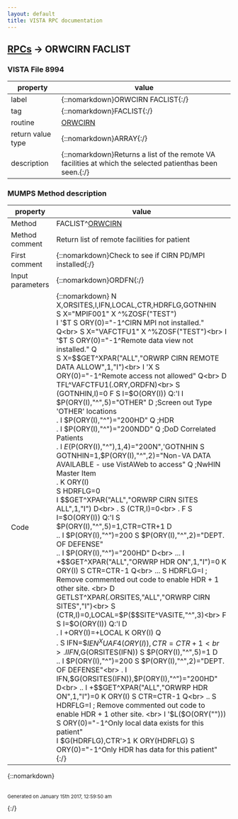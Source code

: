 ```yaml
---
layout: default
title: VISTA RPC documentation
---
```




## [RPCs](TableOfContent.md) &#8594; ORWCIRN FACLIST 



### VISTA File 8994 


 property | value 
--- | --- 
 label | {::nomarkdown}ORWCIRN FACLIST{:/}
 tag | {::nomarkdown}FACLIST{:/}
 routine | [ORWCIRN](http://code.osehra.org/dox/Routine_ORWCIRN_source.html)
 return value type | {::nomarkdown}ARRAY{:/}
 description | {::nomarkdown}Returns a list of the remote VA facilities at which the selected patienthas been seen.{:/}


### MUMPS Method description

 property | value 
 --- | --- 
 Method | FACLIST^[ORWCIRN](http://code.osehra.org/dox/Routine_ORWCIRN_source.html)
 Method comment | Return list of remote facilities for patient
 First comment | {::nomarkdown}Check to see if CIRN PD/MPI installed{:/}
 Input parameters | {::nomarkdown}ORDFN{:/}
 Code | {::nomarkdown}  N X,ORSITES,I,IFN,LOCAL,CTR,HDRFLG,GOTNHIN<br> S X="MPIF001" X ^%ZOSF("TEST")<br> I '$T S ORY(0)="-1^CIRN MPI not installed." Q<br> S X="VAFCTFU1" X ^%ZOSF("TEST")<br> I '$T S ORY(0)="-1^Remote data view not installed." Q<br> S X=$$GET^XPAR("ALL","ORWRP CIRN REMOTE DATA ALLOW",1,"I")<br> I 'X S ORY(0)="-1^Remote access not allowed" Q<br> D TFL^VAFCTFU1(.ORY,ORDFN)<br> S (GOTNHIN,I)=0 F  S I=$O(ORY(I)) Q:'I  I $P(ORY(I),"^",5)="OTHER" D  ;Screen out Type 'OTHER' locations<br> . I $P(ORY(I),"^")="200HD" Q  ;HDR<br> . I $P(ORY(I),"^")="200NDD" Q  ;DoD Correlated Patients<br> . I $E($P(ORY(I),"^"),1,4)="200N",'GOTNHIN S GOTNHIN=1,$P(ORY(I),"^",2)="Non-VA DATA AVAILABLE - use VistAWeb to access" Q  ;NwHIN Master Item<br> . K ORY(I)<br> S HDRFLG=0<br> I $$GET^XPAR("ALL","ORWRP CIRN SITES ALL",1,"I") D<br> . S (CTR,I)=0<br> . F  S I=$O(ORY(I)) Q:'I  S $P(ORY(I),"^",5)=1,CTR=CTR+1 D<br> .. I $P(ORY(I),"^")=200 S $P(ORY(I),"^",2)="DEPT. OF DEFENSE"<br> .. I $P(ORY(I),"^")="200HD" D<br> ... I +$$GET^XPAR("ALL","ORWRP HDR ON",1,"I")=0 K ORY(I) S CTR=CTR-1 Q<br> ... S HDRFLG=I ; Remove commented out code to enable HDR + 1 other site. <br> D GETLST^XPAR(.ORSITES,"ALL","ORWRP CIRN SITES","I")<br> S (CTR,I)=0,LOCAL=$P($$SITE^VASITE,"^",3)<br> F  S I=$O(ORY(I)) Q:'I  D<br> . I +ORY(I)=+LOCAL K ORY(I) Q<br> . S IFN=$$IEN^XUAF4(ORY(I)),CTR=CTR+1<br> . I IFN,$G(ORSITES(IFN)) S $P(ORY(I),"^",5)=1 D<br> .. I $P(ORY(I),"^")=200 S $P(ORY(I),"^",2)="DEPT. OF DEFENSE"<br> . I IFN,$G(ORSITES(IFN)),$P(ORY(I),"^")="200HD" D<br> .. I +$$GET^XPAR("ALL","ORWRP HDR ON",1,"I")=0 K ORY(I) S CTR=CTR-1 Q<br> .. S HDRFLG=I ; Remove commented out code to enable HDR + 1 other site. <br> I '$L($O(ORY(""))) S ORY(0)="-1^Only local data exists for this patient"<br> I $G(HDRFLG),CTR'>1 K ORY(HDRFLG) S ORY(0)="-1^Only HDR has data for this patient"{:/}

{::nomarkdown} <br/><br/><p style="font-size: 11px">Generated on January 15th 2017, 12:59:50 am</p>{:/}